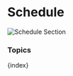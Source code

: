 # Schedule

<img class="screenshot" alt="Schedule Section" src="/docs/assets/img/education/schedule/schedule-section.png">

### Topics

{index}